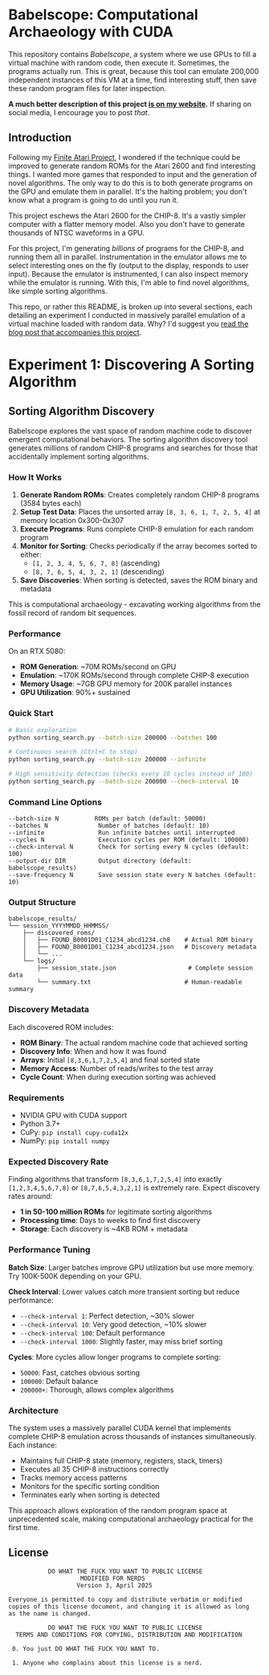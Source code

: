 # Babelscope: Computational Archaeology with CUDA

This repository contains *Babelscope*, a system where we use GPUs to fill a virtual machine with random code, then execute it. Sometimes, the programs actually run. This is great, because this tool can emulate 200,000 independent instances of this VM at a time, find interesting stuff, then save these random program files for later inspection.

**A much better description of this project [is on my website](https://bbenchoff.github.io/pages/Babelscope.html).** If sharing on social media, I encourage you to post _that_.

## Introduction

Following my [Finite Atari Project](https://bbenchoff.github.io/pages/FiniteAtari.html), I wondered if the technique could be improved to generate random ROMs for the Atari 2600 and find interesting things. I wanted more games that responded to input and the generation of novel algorithms. The only way to do this is to both generate programs on the GPU and emulate them in parallel. It's the halting problem; you don't know what a program is going to do until you run it.

This project eschews the Atari 2600 for the CHIP-8. It's a vastly simpler computer with a flatter memory model. Also you don't have to generate thousands of NTSC waveforms in a GPU.

For this project, I'm generating _billions_ of programs for the CHIP-8, and running them all in parallel. Instrumentation in the emulator allows me to select interesting ones on the fly (output to the display, responds to user input). Because the emulator is instrumented, I can also inspect memory while the emulator is running. With this, I'm able to find novel algorithms, like simple sorting algorithms.

This repo, or rather this README, is broken up into several sections, each detailing an experiment I conducted in massively parallel emulation of a virtual machine loaded with random data. Why? I'd suggest you [read the blog post that accompanies this project](https://bbenchoff.github.io/pages/Babelscope.html).

# Experiment 1: Discovering A Sorting Algorithm

## Sorting Algorithm Discovery

Babelscope explores the vast space of random machine code to discover emergent computational behaviors. The sorting algorithm discovery tool generates millions of random CHIP-8 programs and searches for those that accidentally implement sorting algorithms.

### How It Works

1. **Generate Random ROMs**: Creates completely random CHIP-8 programs (3584 bytes each)
2. **Setup Test Data**: Places the unsorted array `[8, 3, 6, 1, 7, 2, 5, 4]` at memory location 0x300-0x307
3. **Execute Programs**: Runs complete CHIP-8 emulation for each random program
4. **Monitor for Sorting**: Checks periodically if the array becomes sorted to either:
   - `[1, 2, 3, 4, 5, 6, 7, 8]` (ascending)
   - `[8, 7, 6, 5, 4, 3, 2, 1]` (descending)
5. **Save Discoveries**: When sorting is detected, saves the ROM binary and metadata

This is computational archaeology - excavating working algorithms from the fossil record of random bit sequences.

### Performance

On an RTX 5080:
- **ROM Generation**: ~70M ROMs/second on GPU
- **Emulation**: ~170K ROMs/second through complete CHIP-8 execution
- **Memory Usage**: ~7GB GPU memory for 200K parallel instances
- **GPU Utilization**: 90%+ sustained

### Quick Start

```bash
# Basic exploration
python sorting_search.py --batch-size 200000 --batches 100

# Continuous search (Ctrl+C to stop)
python sorting_search.py --batch-size 200000 --infinite

# High sensitivity detection (checks every 10 cycles instead of 100)
python sorting_search.py --batch-size 200000 --check-interval 10
```

### Command Line Options

```
--batch-size N          ROMs per batch (default: 50000)
--batches N              Number of batches (default: 10)
--infinite               Run infinite batches until interrupted
--cycles N               Execution cycles per ROM (default: 100000)
--check-interval N       Check for sorting every N cycles (default: 100)
--output-dir DIR         Output directory (default: babelscope_results)
--save-frequency N       Save session state every N batches (default: 10)
```

### Output Structure

```
babelscope_results/
└── session_YYYYMMDD_HHMMSS/
    ├── discovered_roms/
    │   ├── FOUND_B0001D01_C1234_abcd1234.ch8    # Actual ROM binary
    │   ├── FOUND_B0001D01_C1234_abcd1234.json   # Discovery metadata
    │   └── ...
    └── logs/
        ├── session_state.json                    # Complete session data
        └── summary.txt                          # Human-readable summary
```

### Discovery Metadata

Each discovered ROM includes:
- **ROM Binary**: The actual random machine code that achieved sorting
- **Discovery Info**: When and how it was found
- **Arrays**: Initial `[8,3,6,1,7,2,5,4]` and final sorted state
- **Memory Access**: Number of reads/writes to the test array
- **Cycle Count**: When during execution sorting was achieved

### Requirements

- NVIDIA GPU with CUDA support
- Python 3.7+
- CuPy: `pip install cupy-cuda12x`
- NumPy: `pip install numpy`

### Expected Discovery Rate

Finding algorithms that transform `[8,3,6,1,7,2,5,4]` into exactly `[1,2,3,4,5,6,7,8]` or `[8,7,6,5,4,3,2,1]` is extremely rare. Expect discovery rates around:

- **1 in 50-100 million ROMs** for legitimate sorting algorithms
- **Processing time**: Days to weeks to find first discovery
- **Storage**: Each discovery is ~4KB ROM + metadata

### Performance Tuning

**Batch Size**: Larger batches improve GPU utilization but use more memory. Try 100K-500K depending on your GPU.

**Check Interval**: Lower values catch more transient sorting but reduce performance:
- `--check-interval 1`: Perfect detection, ~30% slower
- `--check-interval 10`: Very good detection, ~10% slower  
- `--check-interval 100`: Default performance
- `--check-interval 1000`: Slightly faster, may miss brief sorting

**Cycles**: More cycles allow longer programs to complete sorting:
- `50000`: Fast, catches obvious sorting
- `100000`: Default balance
- `200000+`: Thorough, allows complex algorithms

### Architecture

The system uses a massively parallel CUDA kernel that implements complete CHIP-8 emulation across thousands of instances simultaneously. Each instance:

- Maintains full CHIP-8 state (memory, registers, stack, timers)
- Executes all 35 CHIP-8 instructions correctly
- Tracks memory access patterns
- Monitors for the specific sorting condition
- Terminates early when sorting is detected

This approach allows exploration of the random program space at unprecedented scale, making computational archaeology practical for the first time.

## License

```
           DO WHAT THE FUCK YOU WANT TO PUBLIC LICENSE
                    MODIFIED FOR NERDS 
                   Version 3, April 2025

Everyone is permitted to copy and distribute verbatim or modified
copies of this license document, and changing it is allowed as long
as the name is changed.
 
           DO WHAT THE FUCK YOU WANT TO PUBLIC LICENSE
  TERMS AND CONDITIONS FOR COPYING, DISTRIBUTION AND MODIFICATION

 0. You just DO WHAT THE FUCK YOU WANT TO.

 1. Anyone who complains about this license is a nerd.
```